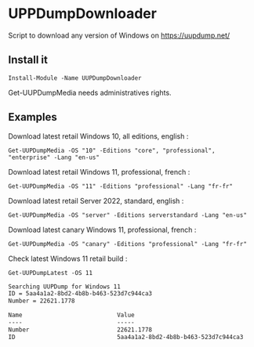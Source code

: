 # UPPDumpDownloader

Script to download any version of Windows on https://uupdump.net/

## Install it

`Install-Module -Name UUPDumpDownloader`

Get-UUPDumpMedia needs administratives rights.

## Examples

Download latest retail Windows 10, all editions, english :

`Get-UUPDumpMedia -OS "10" -Editions "core", "professional", "enterprise" -Lang "en-us"`

Download latest retail Windows 11, professional, french :

`Get-UUPDumpMedia -OS "11" -Editions "professional" -Lang "fr-fr"`

Download latest retail Server 2022, standard, english :

`Get-UUPDumpMedia -OS "server" -Editions serverstandard -Lang "en-us"`

Download latest canary Windows 11, professional, french :

`Get-UUPDumpMedia -OS "canary" -Editions "professional" -Lang "fr-fr"`

Check latest Windows 11 retail build :

`Get-UUPDumpLatest -OS 11`

```markdown
Searching UUPDump for Windows 11
ID = 5aa4a1a2-8bd2-4b8b-b463-523d7c944ca3
Number = 22621.1778

Name                           Value
----                           -----
Number                         22621.1778
ID                             5aa4a1a2-8bd2-4b8b-b463-523d7c944ca3
```
